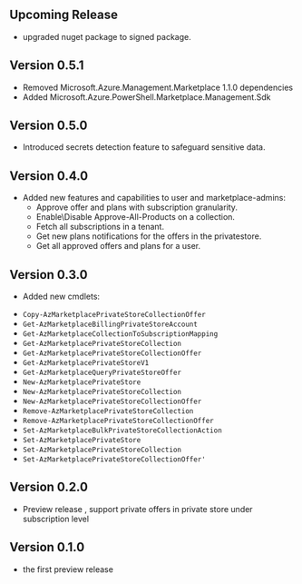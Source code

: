 <!--
    Please leave this section at the top of the change log.

    Changes for the upcoming release should go under the section titled "Upcoming Release", and should adhere to the following format:

    ## Upcoming Release
    * Overview of change #1
        - Additional information about change #1
    * Overview of change #2
        - Additional information about change #2
        - Additional information about change #2
    * Overview of change #3
    * Overview of change #4
        - Additional information about change #4

    ## YYYY.MM.DD - Version X.Y.Z (Previous Release)
    * Overview of change #1
        - Additional information about change #1
-->
## Upcoming Release
* upgraded nuget package to signed package.

## Version 0.5.1
* Removed Microsoft.Azure.Management.Marketplace 1.1.0 dependencies
* Added Microsoft.Azure.PowerShell.Marketplace.Management.Sdk

## Version 0.5.0
* Introduced secrets detection feature to safeguard sensitive data.

## Version 0.4.0
* Added new features and capabilities to user and marketplace-admins:
    - Approve offer and plans with subscription granularity.
    - Enable\Disable Approve-All-Products on a collection.
    - Fetch all subscriptions in a tenant.
    - Get new plans notifications for the offers in the privatestore.
    - Get all approved offers and plans for a user.

## Version 0.3.0
* Added new cmdlets:
 - `Copy-AzMarketplacePrivateStoreCollectionOffer`
 - `Get-AzMarketplaceBillingPrivateStoreAccount`
 - `Get-AzMarketplaceCollectionToSubscriptionMapping`
 - `Get-AzMarketplacePrivateStoreCollection`
 - `Get-AzMarketplacePrivateStoreCollectionOffer`
 - `Get-AzMarketplacePrivateStoreV1`
 - `Get-AzMarketplaceQueryPrivateStoreOffer`
 - `New-AzMarketplacePrivateStore`
 - `New-AzMarketplacePrivateStoreCollection`
 - `New-AzMarketplacePrivateStoreCollectionOffer`
 - `Remove-AzMarketplacePrivateStoreCollection`
 - `Remove-AzMarketplacePrivateStoreCollectionOffer`
 - `Set-AzMarketplaceBulkPrivateStoreCollectionAction`
 - `Set-AzMarketplacePrivateStore`
 - `Set-AzMarketplacePrivateStoreCollection`
 - `Set-AzMarketplacePrivateStoreCollectionOffer'`

## Version 0.2.0
* Preview release , support private offers in private store under subscription level

## Version 0.1.0
* the first preview release
